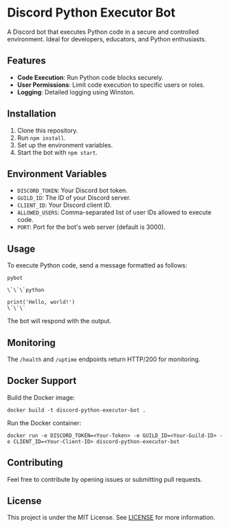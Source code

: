 # Discord Python Executor Bot

A Discord bot that executes Python code in a secure and controlled environment. Ideal for developers, educators, and Python enthusiasts.

## Features

- **Code Execution**: Run Python code blocks securely.
- **User Permissions**: Limit code execution to specific users or roles.
- **Logging**: Detailed logging using Winston.

## Installation

1. Clone this repository.
2. Run `npm install`.
3. Set up the environment variables.
4. Start the bot with `npm start`.

## Environment Variables

- `DISCORD_TOKEN`: Your Discord bot token.
- `GUILD_ID`: The ID of your Discord server.
- `CLIENT_ID`: Your Discord client ID.
- `ALLOWED_USERS`: Comma-separated list of user IDs allowed to execute code.
- `PORT`: Port for the bot's web server (default is 3000).

## Usage

To execute Python code, send a message formatted as follows:


```
pybot

\`\`\`python

print('Hello, world!')
\`\`\`
```


The bot will respond with the output.

## Monitoring

The `/health` and `/uptime` endpoints return HTTP/200 for monitoring.

## Docker Support

Build the Docker image:

```
docker build -t discord-python-executor-bot .
```

Run the Docker container:

```
docker run -e DISCORD_TOKEN=<Your-Token> -e GUILD_ID=<Your-Guild-ID> -e CLIENT_ID=<Your-Client-ID> discord-python-executor-bot
```

## Contributing

Feel free to contribute by opening issues or submitting pull requests.

## License

This project is under the MIT License. See [LICENSE](LICENSE) for more information.
